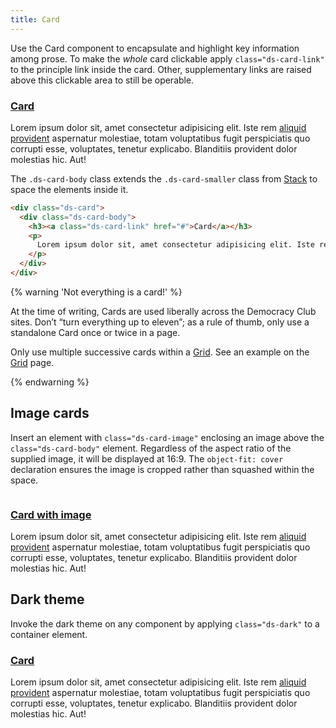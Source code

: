 ```yaml
---
title: Card
---
```


Use the Card component to encapsulate and highlight key information among prose. To make the _whole_ card clickable apply `class="ds-card-link"` to the principle link inside the card. Other, supplementary links are raised above this clickable area to still be operable.

<div class="ds-scope">
  <div class="ds-card">
    <div class="ds-card-body">
      <h3><a class="ds-card-link" href="#">Card</a></h3>
      <p>Lorem ipsum dolor sit, amet consectetur adipisicing elit. Iste rem <a href="#other-link">aliquid provident</a> aspernatur molestiae, totam voluptatibus fugit perspiciatis quo corrupti esse, voluptates, tenetur explicabo. Blanditiis provident dolor molestias hic. Aut!</p>
    </div>
  </div>
</div>

The `.ds-card-body` class extends the `.ds-card-smaller` class from [Stack]({{site.basedir}}/components/stack) to space the elements inside it.

```html
<div class="ds-card">
  <div class="ds-card-body">
    <h3><a class="ds-card-link" href="#">Card</a></h3>
    <p>
      Lorem ipsum dolor sit, amet consectetur adipisicing elit. Iste rem <a href="#other-link">aliquid provident</a> aspernatur molestiae, totam voluptatibus fugit perspiciatis quo corrupti esse, voluptates, tenetur explicabo. Blanditiis provident dolor molestias hic. Aut!
    </p>
  </div>
</div>
```

{% warning 'Not everything is a card!' %}

At the time of writing, Cards are used liberally across the Democracy Club sites. Don’t “turn everything up to eleven”; as a rule of thumb, only use a standalone Card once or twice in a page.

Only use multiple successive cards within a [Grid]({{site.basedir}}/components/grid). See an example on the [Grid]({{site.basedir}}/components/grid) page.

{% endwarning %}

## Image cards

Insert an element with `class="ds-card-image"` enclosing an image above the `class="ds-card-body"` element. Regardless of the aspect ratio of the supplied image, it will be displayed at 16:9. The `object-fit: cover` declaration ensures the image is cropped rather than squashed within the space.

<div class="ds-scope">
  <div class="ds-card">
    <div class="ds-card-image">
      <img src="{{site.basedir}}/images/card_example.jpg" alt="">
    </div>
    <div class="ds-card-body">
      <h3><a class="ds-card-link" href="#">Card with image</a></h3>
      <p>
        Lorem ipsum dolor sit, amet consectetur adipisicing elit. Iste rem <a href="#other-link">aliquid provident</a> aspernatur molestiae, totam voluptatibus fugit perspiciatis quo corrupti esse, voluptates, tenetur explicabo. Blanditiis provident dolor molestias hic. Aut!
      </p>
    </div>
  </div>
</div>

## Dark theme

Invoke the dark theme on any component by applying `class="ds-dark"` to a container element.

<div class="ds-scope">
  <div class="ds-dark ds-padded">
    <div class="ds-card">
      <div class="ds-card-body">
        <h3><a class="ds-card-link" href="#">Card</a></h3>
        <p>Lorem ipsum dolor sit, amet consectetur adipisicing elit. Iste rem <a href="#other-link">aliquid provident</a> aspernatur molestiae, totam voluptatibus fugit perspiciatis quo corrupti esse, voluptates, tenetur explicabo. Blanditiis provident dolor molestias hic. Aut!</p>
      </div>
    </div>
  </div>
</div>
